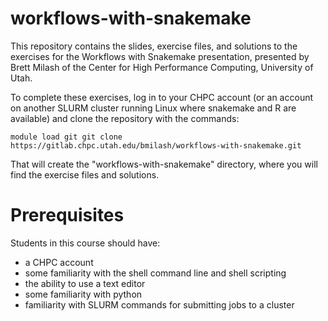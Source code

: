 # workflows-with-snakemake

This repository contains the slides, exercise files, and solutions to the
exercises for the Workflows with Snakemake presentation, presented by
Brett Milash of the Center for High Performance Computing, University of Utah.

To complete these exercises, log in to your CHPC account (or an account on
another SLURM cluster running Linux where snakemake and R are available)
and clone the repository with the commands:

`
module load git
git clone https://gitlab.chpc.utah.edu/bmilash/workflows-with-snakemake.git
`

That will create the "workflows-with-snakemake" directory, where you will 
find the exercise files and solutions.

# Prerequisites

Students in this course should have:
* a CHPC account
* some familiarity with the shell command line and shell scripting
* the ability to use a text editor
* some familiarity with python
* familiarity with SLURM commands for submitting jobs to a cluster
